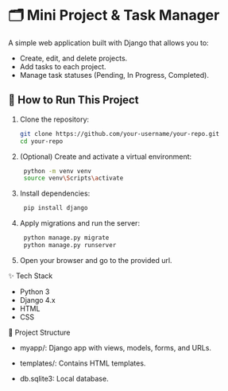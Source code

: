 # 🗂️ Mini Project & Task Manager

A simple web application built with Django that allows you to:

- Create, edit, and delete projects.
- Add tasks to each project.
- Manage task statuses (Pending, In Progress, Completed).

## 🚀 How to Run This Project

1. Clone the repository:
   ```bash
   git clone https://github.com/your-username/your-repo.git
   cd your-repo
2. (Optional) Create and activate a virtual environment:

   ```bash
    python -m venv venv
    source venv\Scripts\activate
3. Install dependencies:

   ```bash
    pip install django
4. Apply migrations and run the server:

   ```bash
    python manage.py migrate
    python manage.py runserver
5. Open your browser and go to the provided url.

✨ Tech Stack

- Python 3
- Django 4.x
- HTML
- CSS

📁 Project Structure
- myapp/: Django app with views, models, forms, and URLs.

- templates/: Contains HTML templates.

- db.sqlite3: Local database.

